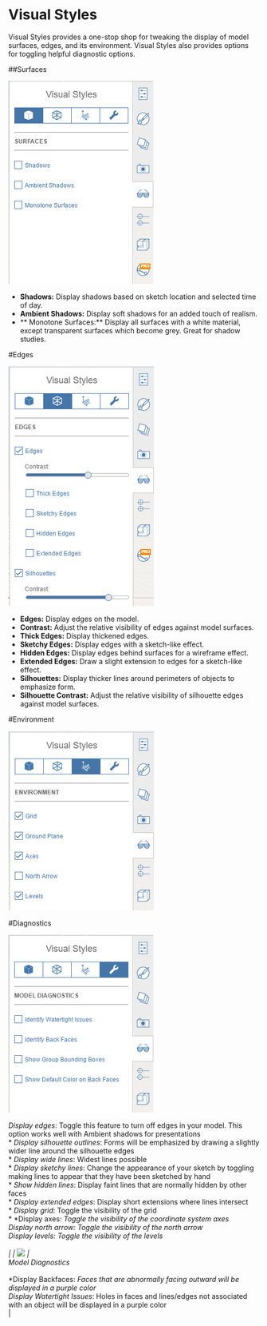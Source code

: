 # Visual Styles

Visual Styles provides a one-stop shop for tweaking the display of model surfaces, edges, and its environment. Visual Styles also provides options for toggling helpful diagnostic options.

##Surfaces

![](Images/vis_styles_surfaces.png)

- **Shadows:** Display shadows based on sketch location and selected time of day.
- **Ambient Shadows:** Display soft shadows for an added touch of realism.
- ** Monotone Surfaces:** Display all surfaces with a white material, except transparent surfaces which become grey. Great for shadow studies.

#Edges

![](Images/vis_styles_edges.png)

- **Edges:** Display edges on the model.
- **Contrast:** Adjust the relative visibility of edges against model surfaces.
- **Thick Edges:** Display thickened edges.
- **Sketchy Edges:** Display edges with a sketch-like effect.
- **Hidden Edges:** Display edges behind surfaces for a wireframe effect.
- **Extended Edges:** Draw a slight extension to edges for a sketch-like effect.
- **Silhouettes:** Display thicker lines around perimeters of objects to emphasize form.
- **Silhouette Contrast:** Adjust the relative visibility of silhouette edges against model surfaces.

#Environment

![](Images/vis_styles_environment.png)

#Diagnostics

![](Images/vis_styles_diagnostics.png)

*Display edges*: Toggle this feature to turn off edges in your model. This option works well with Ambient shadows for presentations<br>* *Display silhouette outlines*: Forms will be emphasized by drawing a slightly wider line around the silhouette edges<br>* *Display wide lines*: Widest lines possible<br>* *Display sketchy lines*: Change the appearance of your sketch by toggling making lines to appear that they have been sketched by hand<br>* *Show hidden lines*: Display faint lines that are normally hidden by other faces<br>* *Display extended edges*: Display short extensions where lines intersect<br>* *Display grid*: Toggle the visibility of the grid<br>* *Display axes: *Toggle the visibility of the coordinate system axes<br>* *Display north arrow: *Toggle the visibility of the north arrow<br>* *Display levels*: Toggle the visibility of the levels<br><br>  |
| ![](Images/GUID-5A845410-7137-4375-9B5F-1B8DEE15BD56-low.png)   |   <br>*Model Diagnostics*<br><br>* *Display Backfaces: *Faces that are abnormally facing outward will be displayed in a purple color<br>* *Display Watertight Issues*: Holes in faces and lines/edges not associated with an object will be displayed in a purple color<br>  |

